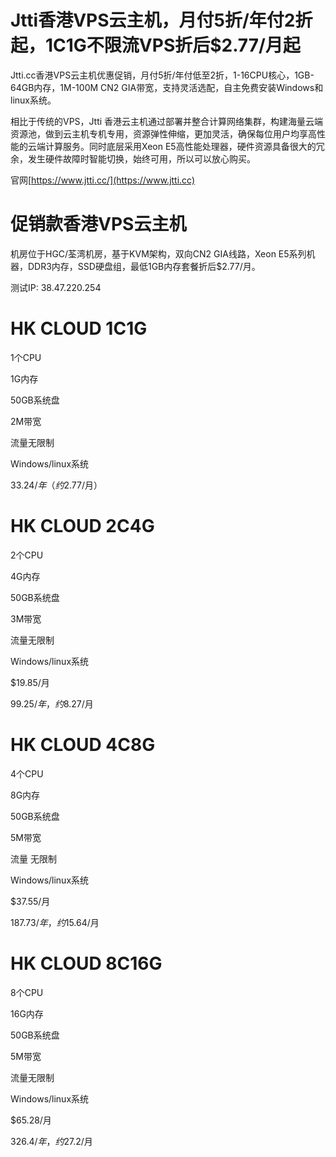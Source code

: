 # Jtti香港VPS云主机，月付5折/年付2折起，1C1G不限流VPS折后$2.77/月起

Jtti.cc香港VPS云主机优惠促销，月付5折/年付低至2折，1-16CPU核心，1GB-64GB内存，1M-100M CN2 GIA带宽，支持灵活选配，自主免费安装Windows和linux系统。

相比于传统的VPS，Jtti 香港云主机通过部署并整合计算网络集群，构建海量云端资源池，做到云主机专机专用，资源弹性伸缩，更加灵活，确保每位用户均享高性能的云端计算服务。同时底层采用Xeon E5高性能处理器，硬件资源具备很大的冗余，发生硬件故障时智能切换，始终可用，所以可以放心购买。
 
官网[https://www.jtti.cc/](https://www.jtti.cc)

# 促销款香港VPS云主机

机房位于HGC/荃湾机房，基于KVM架构，双向CN2 GIA线路，Xeon E5系列机器，DDR3内存，SSD硬盘组，最低1GB内存套餐折后$2.77/月。

测试IP: 38.47.220.254

# HK CLOUD 1C1G 

1个CPU

1G内存

50GB系统盘

2M带宽

流量无限制

Windows/linux系统

$33.24/年（约$2.77/月）


# HK CLOUD 2C4G

2个CPU

4G内存

50GB系统盘

3M带宽

流量无限制

Windows/linux系统

$19.85/月

$99.25/年，约$8.27/月


# HK CLOUD 4C8G

4个CPU

8G内存

50GB系统盘

5M带宽

流量 无限制

Windows/linux系统

$37.55/月

$187.73/年，约$15.64/月


# HK CLOUD 8C16G

8个CPU

16G内存

50GB系统盘

5M带宽

流量无限制

Windows/linux系统

$65.28/月

$326.4/年，约$27.2/月

